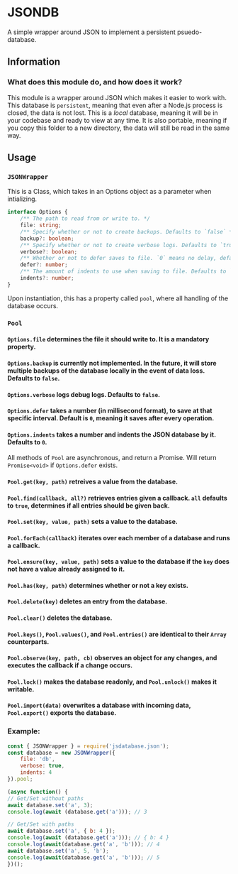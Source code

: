 # JSONDB

A simple wrapper around JSON to implement a persistent psuedo-database.

## Information

### What does this module do, and how does it work?
This module is a wrapper around JSON which makes it easier to work with. This database is `persistent`, meaning that even after a Node.js process is closed, the data is not lost. This is a _local_ database, meaning it will be in your codebase and ready to view at any time. It is also portable, meaning if you copy this folder to a new directory, the data will still be read in the same way. 

## Usage

### `JSONWrapper`
This is a Class, which takes in an Options object as a parameter when intializing.
```ts
interface Options {
    /** The path to read from or write to. */
    file: string;
    /** Specify whether or not to create backups. Defaults to `false` */
    backup?: boolean;
    /** Specify whether or not to create verbose logs. Defaults to `true`. */
    verbose?: boolean;
    /** Whether or not to defer saves to file. `0` means no delay, default is `0`. */
    defer?: number;
    /** The amount of indents to use when saving to file. Defaults to `0`. */
    indents?: number;
}
```
Upon instantiation, this has a property called `pool`, where all handling of the database occurs. 

### `Pool`

#### `Options.file` determines the file it should write to. It is a mandatory property.
#### `Options.backup` is currently not implemented. In the future, it will store multiple backups of the database locally in the event of data loss. Defaults to `false`.
#### `Options.verbose` logs debug logs. Defaults to `false`.
#### `Options.defer` takes a number (in millisecond format), to save at that specific interval. Default is `0`, meaning it saves after every operation.
#### `Options.indents` takes a number and indents the JSON database by it. Defaults to `0`.

All methods of `Pool` are asynchronous, and return a Promise. Will return `Promise<void>` if `Options.defer` exists.

#### `Pool.get(key, path)` retreives a value from the database.
#### `Pool.find(callback, all?)` retrieves entries given a callback. `all` defaults to `true`, determines if all entries should be given back.
#### `Pool.set(key, value, path)` sets a value to the database.
#### `Pool.forEach(callback)` iterates over each member of a database and runs a callback.
#### `Pool.ensure(key, value, path)` sets a value to the database if the `key` does not have a value already assigned to it.
#### `Pool.has(key, path)` determines whether or not a key exists.
#### `Pool.delete(key)` deletes an entry from the database.
#### `Pool.clear()` deletes the database.
#### `Pool.keys()`, `Pool.values()`, and `Pool.entries()` are identical to their `Array` counterparts.
#### `Pool.observe(key, path, cb)` observes an object for any changes, and executes the callback if a change occurs.
#### `Pool.lock()` makes the database readonly, and `Pool.unlock()` makes it writable.
#### `Pool.import(data)` overwrites a database with incoming data, `Pool.export()` exports the database.

### Example:
```js
const { JSONWrapper } = require('jsdatabase.json');
const database = new JSONWrapper({
    file: 'db',
    verbose: true,
    indents: 4
}).pool;

(async function() {
// Get/Set without paths
await database.set('a', 3);
console.log(await (database.get('a'))); // 3

// Get/Set with paths
await database.set('a', { b: 4 });
console.log(await (database.get('a'))); // { b: 4 }
console.log(await(database.get('a', 'b'))); // 4
await database.set('a', 5, 'b');
console.log(await(database.get('a', 'b'))); // 5
})();
```
